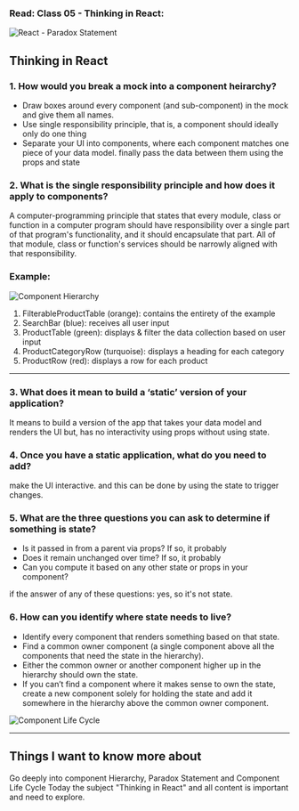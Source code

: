 ### Read: Class 05 - Thinking in React:

![React - Paradox Statement](https://miro.medium.com/max/3410/1*Dee4cg5Hzg7JME1A9tjZJQ.png)

## Thinking in React

### 1. How would you break a mock into a component heirarchy?

- Draw boxes around every component (and sub-component) in the mock and give them all names.
- Use single responsibility principle, that is, a component should ideally only do one thing
- Separate your UI into components, where each component matches one piece of your data model. finally pass the data between them using the props and state

### 2. What is the single responsibility principle and how does it apply to components?

A computer-programming principle that states that every module, class or function in a computer program should have responsibility over a single part of that program's functionality, and it should encapsulate that part. All of that module, class or function's services should be narrowly aligned with that responsibility.

### Example:

![Component Hierarchy](https://reactjs.org/static/eb8bda25806a89ebdc838813bdfa3601/6b2ea/thinking-in-react-components.png)

1. FilterableProductTable (orange): contains the entirety of the example
2. SearchBar (blue): receives all user input
3. ProductTable (green): displays & filter the data collection based on user input
4. ProductCategoryRow (turquoise): displays a heading for each category
5. ProductRow (red): displays a row for each product

---

### 3. What does it mean to build a ‘static’ version of your application?

It means to build a version of the app that takes your data model and renders the UI but, has no interactivity using props without using state.

### 4. Once you have a static application, what do you need to add?

make the UI interactive. and this can be done by using the state to trigger changes.

### 5. What are the three questions you can ask to determine if something is state?

- Is it passed in from a parent via props? If so, it probably
- Does it remain unchanged over time? If so, it probably
- Can you compute it based on any other state or props in your component?

if the answer of any of these questions: yes, so it's not state.

### 6. How can you identify where state needs to live?

- Identify every component that renders something based on that state.
- Find a common owner component (a single component above all the components that need the state in the hierarchy).
- Either the common owner or another component higher up in the hierarchy should own the state.
- If you can’t find a component where it makes sense to own the state, create a new component solely for holding the state and add it somewhere in the hierarchy above the common owner component.

![Component Life Cycle](https://www.wikitechy.com/tutorials/react/img/reactjs-images/ReactJS-components-life-cycle.png)

---

## Things I want to know more about

Go deeply into component Hierarchy, Paradox Statement and Component Life Cycle
Today the subject "Thinking in React" and all content is important and need to explore.
